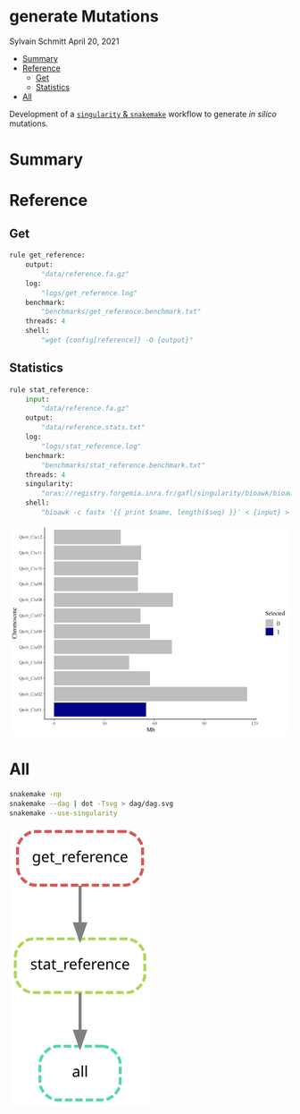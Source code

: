 generate Mutations
================
Sylvain Schmitt
April 20, 2021

  - [Summary](#summary)
  - [Reference](#reference)
      - [Get](#get)
      - [Statistics](#statistics)
  - [All](#all)

Development of a [`singularity` &
`snakemake`](https://github.com/sylvainschmitt/snakemake_singularity)
workflow to generate *in silico* mutations.

# Summary

# Reference

## Get

``` python
rule get_reference:
    output:
        "data/reference.fa.gz"
    log:
        "logs/get_reference.log"
    benchmark:
        "benchmarks/get_reference.benchmark.txt"
    threads: 4
    shell:
        "wget {config[reference]} -O {output}"
```

## Statistics

``` python
rule stat_reference:
    input:
        "data/reference.fa.gz"
    output:
        "data/reference.stats.txt"
    log:
        "logs/stat_reference.log"
    benchmark:
        "benchmarks/stat_reference.benchmark.txt"
    threads: 4
    singularity: 
        "oras://registry.forgemia.inra.fr/gafl/singularity/bioawk/bioawk:latest"
    shell:
        "bioawk -c fastx '{{ print $name, length($seq) }}' < {input} > {output}"
```

![](README_files/figure-gfm/refStats-1.png)<!-- -->

# All

``` bash
snakemake -np 
snakemake --dag | dot -Tsvg > dag/dag.svg
snakemake --use-singularity
```

![](dag/dag.svg)<!-- -->

